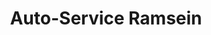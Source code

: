 ---
title: "Auto-Service Ramsein"
url: /ramstein-miesenbach/auto-service-ramsein/
shop: Autowerkstatt
---